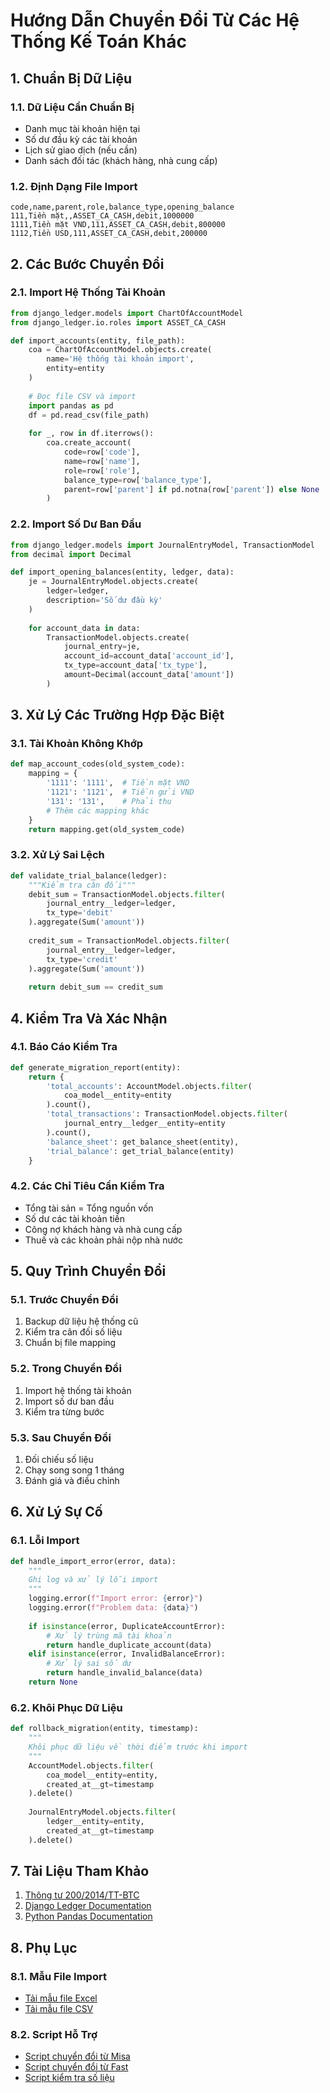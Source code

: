 # Hướng Dẫn Chuyển Đổi Từ Các Hệ Thống Kế Toán Khác

## 1. Chuẩn Bị Dữ Liệu

### 1.1. Dữ Liệu Cần Chuẩn Bị
- Danh mục tài khoản hiện tại
- Số dư đầu kỳ các tài khoản
- Lịch sử giao dịch (nếu cần)
- Danh sách đối tác (khách hàng, nhà cung cấp)

### 1.2. Định Dạng File Import
```csv
code,name,parent,role,balance_type,opening_balance
111,Tiền mặt,,ASSET_CA_CASH,debit,1000000
1111,Tiền mặt VND,111,ASSET_CA_CASH,debit,800000
1112,Tiền USD,111,ASSET_CA_CASH,debit,200000
```

## 2. Các Bước Chuyển Đổi

### 2.1. Import Hệ Thống Tài Khoản
```python
from django_ledger.models import ChartOfAccountModel
from django_ledger.io.roles import ASSET_CA_CASH

def import_accounts(entity, file_path):
    coa = ChartOfAccountModel.objects.create(
        name='Hệ thống tài khoản import',
        entity=entity
    )
    
    # Đọc file CSV và import
    import pandas as pd
    df = pd.read_csv(file_path)
    
    for _, row in df.iterrows():
        coa.create_account(
            code=row['code'],
            name=row['name'],
            role=row['role'],
            balance_type=row['balance_type'],
            parent=row['parent'] if pd.notna(row['parent']) else None
        )
```

### 2.2. Import Số Dư Ban Đầu
```python
from django_ledger.models import JournalEntryModel, TransactionModel
from decimal import Decimal

def import_opening_balances(entity, ledger, data):
    je = JournalEntryModel.objects.create(
        ledger=ledger,
        description='Số dư đầu kỳ'
    )
    
    for account_data in data:
        TransactionModel.objects.create(
            journal_entry=je,
            account_id=account_data['account_id'],
            tx_type=account_data['tx_type'],
            amount=Decimal(account_data['amount'])
        )
```

## 3. Xử Lý Các Trường Hợp Đặc Biệt

### 3.1. Tài Khoản Không Khớp
```python
def map_account_codes(old_system_code):
    mapping = {
        '1111': '1111',  # Tiền mặt VND
        '1121': '1121',  # Tiền gửi VND
        '131': '131',    # Phải thu
        # Thêm các mapping khác
    }
    return mapping.get(old_system_code)
```

### 3.2. Xử Lý Sai Lệch
```python
def validate_trial_balance(ledger):
    """Kiểm tra cân đối"""
    debit_sum = TransactionModel.objects.filter(
        journal_entry__ledger=ledger,
        tx_type='debit'
    ).aggregate(Sum('amount'))
    
    credit_sum = TransactionModel.objects.filter(
        journal_entry__ledger=ledger,
        tx_type='credit'
    ).aggregate(Sum('amount'))
    
    return debit_sum == credit_sum
```

## 4. Kiểm Tra Và Xác Nhận

### 4.1. Báo Cáo Kiểm Tra
```python
def generate_migration_report(entity):
    return {
        'total_accounts': AccountModel.objects.filter(
            coa_model__entity=entity
        ).count(),
        'total_transactions': TransactionModel.objects.filter(
            journal_entry__ledger__entity=entity
        ).count(),
        'balance_sheet': get_balance_sheet(entity),
        'trial_balance': get_trial_balance(entity)
    }
```

### 4.2. Các Chỉ Tiêu Cần Kiểm Tra
- Tổng tài sản = Tổng nguồn vốn
- Số dư các tài khoản tiền
- Công nợ khách hàng và nhà cung cấp
- Thuế và các khoản phải nộp nhà nước

## 5. Quy Trình Chuyển Đổi

### 5.1. Trước Chuyển Đổi
1. Backup dữ liệu hệ thống cũ
2. Kiểm tra cân đối số liệu
3. Chuẩn bị file mapping

### 5.2. Trong Chuyển Đổi
1. Import hệ thống tài khoản
2. Import số dư ban đầu
3. Kiểm tra từng bước

### 5.3. Sau Chuyển Đổi
1. Đối chiếu số liệu
2. Chạy song song 1 tháng
3. Đánh giá và điều chỉnh

## 6. Xử Lý Sự Cố

### 6.1. Lỗi Import
```python
def handle_import_error(error, data):
    """
    Ghi log và xử lý lỗi import
    """
    logging.error(f"Import error: {error}")
    logging.error(f"Problem data: {data}")
    
    if isinstance(error, DuplicateAccountError):
        # Xử lý trùng mã tài khoản
        return handle_duplicate_account(data)
    elif isinstance(error, InvalidBalanceError):
        # Xử lý sai số dư
        return handle_invalid_balance(data)
    return None
```

### 6.2. Khôi Phục Dữ Liệu
```python
def rollback_migration(entity, timestamp):
    """
    Khôi phục dữ liệu về thời điểm trước khi import
    """
    AccountModel.objects.filter(
        coa_model__entity=entity,
        created_at__gt=timestamp
    ).delete()
    
    JournalEntryModel.objects.filter(
        ledger__entity=entity,
        created_at__gt=timestamp
    ).delete()
```

## 7. Tài Liệu Tham Khảo

1. [Thông tư 200/2014/TT-BTC](https://thuvienphapluat.vn/van-ban/Ke-toan-Kiem-toan/Thong-tu-200-2014-TT-BTC-huong-dan-Che-do-ke-toan-Doanh-nghiep-263599.aspx)
2. [Django Ledger Documentation](https://django-ledger.readthedocs.io/)
3. [Python Pandas Documentation](https://pandas.pydata.org/docs/)

## 8. Phụ Lục

### 8.1. Mẫu File Import
- [Tải mẫu file Excel](templates/import_template.xlsx)
- [Tải mẫu file CSV](templates/import_template.csv)

### 8.2. Script Hỗ Trợ
- [Script chuyển đổi từ Misa](scripts/misa_converter.py)
- [Script chuyển đổi từ Fast](scripts/fast_converter.py)
- [Script kiểm tra số liệu](scripts/data_validator.py)
